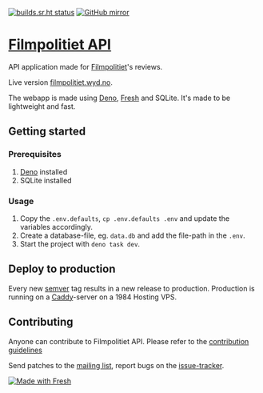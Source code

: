 [![builds.sr.ht status](https://builds.sr.ht/~timharek/filmpolitiet-api/commits/.build.yml.svg)](https://builds.sr.ht/~timharek/filmpolitiet-api/commits/.build.yml?)
[![GitHub mirror](https://img.shields.io/badge/mirror-GitHub-black.svg?logo=github)](https://github.com/timharek/filmpolitiet-api)

# [Filmpolitiet API](https://sr.ht/~timharek/filmpolitiet-api/)

API application made for [Filmpolitiet](https://p3.no/filmpolitiet/)'s reviews.

Live version [filmpolitiet.wyd.no](https://filmpolitiet.wyd.no).

The webapp is made using [Deno][deno], [Fresh][fresh] and SQLite. It's made to
be lightweight and fast.

## Getting started

### Prerequisites

1. [Deno][deno] installed
1. SQLite installed

### Usage

1. Copy the `.env.defaults`, `cp .env.defaults .env` and update the variables
   accordingly.
1. Create a database-file, eg. `data.db` and add the file-path in the `.env`.
1. Start the project with `deno task dev`.

## Deploy to production

Every new [semver][semver] tag results in a new release to production. Production
is running on a [Caddy][caddy]-server on a 1984 Hosting VPS.

## Contributing

Anyone can contribute to Filmpolitiet API. Please refer to the [contribution guidelines][contr]

Send patches to the [mailing list][mailing], report bugs on the [issue-tracker][issues].

[![Made with Fresh](https://fresh.deno.dev/fresh-badge-dark.svg)](https://fresh.deno.dev)

[deno]: https://deno.land
[fresh]: https://fresh.deno.dev
[contr]: https://git.sr.ht/~timharek/filmpolitiet-api/tree/main/item/CONTRIBUTING.md
[issues]: https://todo.sr.ht/~timharek/filmpolitiet-api
[mailing]: https://lists.sr.ht/~timharek/filmpolitiet-api-dev
[semver]: https://semver.org/
[caddy]: https://caddyserver.com/
